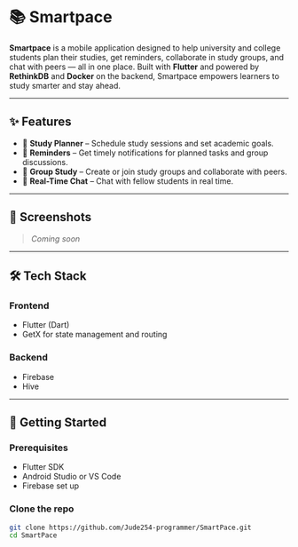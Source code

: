 # 📚 Smartpace

**Smartpace** is a mobile application designed to help university and college students plan their studies, get reminders, collaborate in study groups, and chat with peers — all in one place. Built with **Flutter** and powered by **RethinkDB** and **Docker** on the backend, Smartpace empowers learners to study smarter and stay ahead.

---

## ✨ Features

- 📅 **Study Planner** – Schedule study sessions and set academic goals.
- 🔔 **Reminders** – Get timely notifications for planned tasks and group discussions.
- 🧠 **Group Study** – Create or join study groups and collaborate with peers.
- 💬 **Real-Time Chat** – Chat with fellow students in real time.
  

---

## 📱 Screenshots

> _Coming soon_ 

---

## 🛠️ Tech Stack

### Frontend
- Flutter (Dart)
- GetX for state management and routing

### Backend
- Firebase
- Hive

---

## 🚀 Getting Started

### Prerequisites
- Flutter SDK
- Android Studio or VS Code
- Firebase set up

### Clone the repo

```bash
git clone https://github.com/Jude254-programmer/SmartPace.git
cd SmartPace
